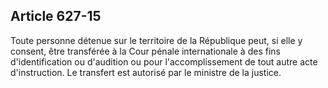 Article 627-15
----
Toute personne détenue sur le territoire de la République peut, si elle y
consent, être transférée à la Cour pénale internationale à des fins
d'identification ou d'audition ou pour l'accomplissement de tout autre acte
d'instruction. Le transfert est autorisé par le ministre de la justice.
